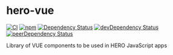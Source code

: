 # hero-vue

[![CI][gh-actions-image]][gh-actions-url] [![npm][npm-version-image]][npm-version-url] [![Dependency Status][daviddm-image]][daviddm-url] [![devDependency Status][daviddm-image-dev]][daviddm-url-dev] [![peerDependency Status][daviddm-image-peer]][daviddm-url-peer]

Library of VUE components to be used in HERO JavaScript apps

[gh-actions-image]: https://github.com/tue-robotics/hero-vue/actions/workflows/main.yml/badge.svg
[gh-actions-url]: https://github.com/tue-robotics/hero-vue/actions/workflows/main.yml

[npm-version-image]: https://img.shields.io/npm/v/hero-vue.svg
[npm-version-url]: https://www.npmjs.com/package/hero-vue

[daviddm-image]: https://david-dm.org/tue-robotics/hero-vue/status.svg
[daviddm-url]: https://david-dm.org/tue-robotics/hero-vue
[daviddm-image-dev]: https://david-dm.org/tue-robotics/hero-vue/dev-status.svg
[daviddm-url-dev]: https://david-dm.org/tue-robotics/hero-vue?type=dev
[daviddm-image-peer]: https://david-dm.org/tue-robotics/hero-vue/peer-status.svg
[daviddm-url-peer]: https://david-dm.org/tue-robotics/hero-vue?type=peer
